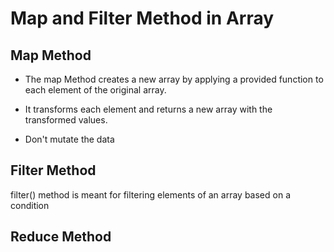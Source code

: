 # Map and Filter Method in Array

## Map Method

- The map Method creates a new array by applying a provided function to each element of the original array. 

- It transforms each element and returns a new array with the transformed values.

- Don't mutate the data

## Filter Method
 filter() method is meant for filtering elements of an array based on a condition

 ##  Reduce Method 
